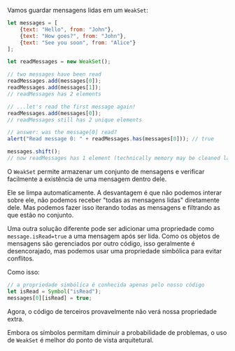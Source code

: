 Vamos guardar mensagens lidas em um `WeakSet`:

```js
let messages = [
    {text: "Hello", from: "John"},
    {text: "How goes?", from: "John"},
    {text: "See you soon", from: "Alice"}
];

let readMessages = new WeakSet();

// two messages have been read
readMessages.add(messages[0]);
readMessages.add(messages[1]);
// readMessages has 2 elements

// ...let's read the first message again!
readMessages.add(messages[0]);
// readMessages still has 2 unique elements

// answer: was the message[0] read?
alert("Read message 0: " + readMessages.has(messages[0])); // true

messages.shift();
// now readMessages has 1 element (technically memory may be cleaned later)
```

O `WeakSet` permite armazenar um conjunto de mensagens e verificar facilmente a existência de uma mensagem dentro dele.

Ele se limpa automaticamente. A desvantagem é que não podemos interar sobre ele, não podemos receber "todas as mensagens lidas" diretamente dele. Mas podemos fazer isso iterando todas as mensagens e filtrando as que estão no conjunto.

Uma outra solução diferente pode ser adicionar uma propriedade como `message.isRead=true` a uma mensagem após ser lida. Como os objetos de mensagens são gerenciados por outro código, isso geralmente é desencorajado, mas podemos usar uma propriedade simbólica para evitar conflitos.

Como isso:
```js
// a propriedade simbólica é conhecida apenas pelo nosso código
let isRead = Symbol("isRead");
messages[0][isRead] = true;
```

Agora, o código de terceiros provavelmente não verá nossa propriedade extra.

Embora os símbolos permitam diminuir a probabilidade de problemas, o uso de `WeakSet` é melhor do ponto de vista arquitetural.